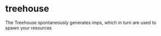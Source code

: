 # treehouse
The Treehouse spontaneously generates imps, which in turn are used to spawn your resources
